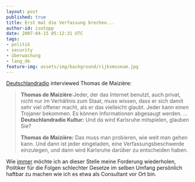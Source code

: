 ```yaml
---
layout: post
published: true
title: Erst mal die Verfassung brechen...
author-id: isotopp
date: 2007-04-15 05:12:31 UTC
tags:
- politik
- security
- überwachung
- lang_de
feature-img: assets/img/background/rijksmuseum.jpg
---
```

<a href="http://www.dradio.de/dkultur/sendungen/tacheles/614853/">Deutschlandradio</a> interviewed Thomas de Maizière: <blockquote><b>Thomas de Maizière</b>:Jeder, der das Internet benutzt, auch privat, nicht nur im Verhältnis zum Staat, muss wissen, dass er sich damit sehr viel offener macht, als er das vielleicht glaubt. Jeder kann einen Trojaner bekommen. Es können Informationen abgesaugt werden.
...
<b>Deutschlandradio Kultur:</b> Und da wird Karlsruhe mitspielen, glauben Sie?

<b>Thomas de Maizière:</b> Das muss man probieren, wie weit man gehen kann. Und dann ist jeder eingeladen, eine Verfassungsbeschwerde einzulegen, und dann wird Karlsruhe darüber zu entscheiden haben. </blockquote> Wie <a href="http://blog.koehntopp.de/archives/1512-Bundestrojaner.html">immer</a> möchte ich an dieser Stelle meine Forderung wiederholen, Politiker für die Folgen schlechter Gesetze im selben Umfang persönlich haftbar zu machen wie ich es etwa als Consultant vor Ort bin.
 

